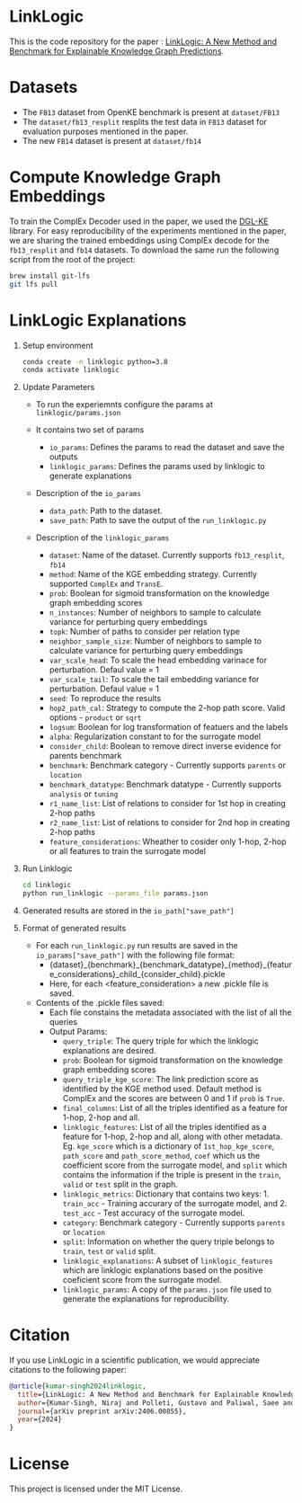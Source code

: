 # LinkLogic

This is the code repository for the paper : [LinkLogic: A New Method and Benchmark for Explainable
Knowledge Graph Predictions](https://arxiv.org/abs/2406.00855).

# Datasets
- The `FB13` dataset from OpenKE benchmark is present at `dataset/FB13`
- The `dataset/fb13_resplit` resplits the test data in `FB13` dataset for evaluation purposes mentioned in the paper.
- The new `FB14` dataset is present at `dataset/fb14`


#  Compute Knowledge Graph Embeddings

To train the ComplEx Decoder used in the paper, we used the [DGL-KE](https://github.com/awslabs/dgl-ke) library. For easy reproducibility of the experiments mentioned in the paper, we are sharing the trained embeddings using ComplEx decode for the `fb13_resplit` and `fb14` datasets. To download the same run the following script from the root of the project:

```bash
brew install git-lfs
git lfs pull
```

# LinkLogic Explanations

1. Setup environment
    ```bash
    conda create -n linklogic python=3.8
    conda activate linklogic
    ```
2. Update Parameters 
    - To run the experiemnts configure the params at `linklogic/params.json`
    - It contains two set of params
        - `io_params`: Defines the params to read the dataset and save the outputs
        - `linklogic_params`: Defines the params used by linklogic to generate explanations
    - Description of the `io_params`
        - `data_path`: Path to the dataset.
        - `save_path`: Path to save the output of the `run_linklogic.py`

    - Description of the `linklogic_params`
        - `dataset`: Name of the dataset. Currently supports `fb13_resplit`, `fb14`
        - `method`: Name of the KGE embedding strategy. Currently supported `ComplEx` and `TransE`.
        - `prob`: Boolean for sigmoid transformation on the knowledge graph embedding scores
        - `n_instances`: Number of neighbors to sample to calculate variance for perturbing query embeddings
        - `topk`: Number of paths to consider per relation type
        - `neighbor_sample_size`: Number of neighbors to sample to calculate variance for perturbing query embeddings
        - `var_scale_head`: To scale the head embedding varinace for perturbation. Defaul value = 1
        - `var_scale_tail`: To scale the tail embedding variance for perturbation. Defaul value = 1
        - `seed`: To reproduce the results
        - `hop2_path_cal`: Strategy to compute the 2-hop path score. Valid options - `product` or `sqrt`
        - `logsum`: Boolean for log transformation of featuers and the labels
        - `alpha`: Regularization constant to for the surrogate model
        - `consider_child`: Boolean to remove direct inverse evidence for parents benchmark
        - `benchmark`: Benchmark category - Currently supports `parents` or `location`
        - `benchmark_datatype`: Benchmark datatype - Currently supports `analysis` or `tuning`
        - `r1_name_list`: List of relations to consider for 1st hop in creating 2-hop paths
        - `r2_name_list`: List of relations to consider for 2nd hop in creating 2-hop paths
        - `feature_considerations`: Wheather to cosider only 1-hop, 2-hop or all features to train the surrogate model

    
3. Run Linklogic
    ```bash
    cd linklogic
    python run_linklogic --params_file params.json
    ```
4. Generated results are stored in the `io_path["save_path"]`

5. Format of generated results
    - For each `run_linklogic.py` run results are saved in the `io_params["save_path"]` with the following file format:
        - {dataset}\_{benchmark}\_{benchmark_datatype}\_{method}\_{feature_considerations}\_child\_{consider\_child}.pickle
        - Here, for each <feature_consideration> a new .pickle file is saved. 
    - Contents of the .pickle files saved:
        - Each file constains the metadata associated with the list of all the queries
        - Output Params:
            - `query_triple`: The query triple for which the linklogic explanations are desired. 
            - `prob`: Boolean for sigmoid transformation on the knowledge graph embedding scores
            - `query_triple_kge_score`: The link prediction score as identified by the KGE method used. Default method is ComplEx and the scores are between 0 and 1 if `prob` is `True`.
            - `final_columns`: List of all the triples identified as a feature for 1-hop, 2-hop and all. 
            - `linklogic_features`: List of all the triples identified as a feature for 1-hop, 2-hop and all, along with other metadata. Eg. `kge_score` which is a dictionary of `1st_hop_kge_score`, `path_score` and `path_score_method`, `coef` which us the coefficient score from the surrogate model, and `split` which contains the information if the triple is present in the `train`, `valid` or `test` split in the graph.
            - `linklogic_metrics`: Dictionary that contains two keys: 1. `train_acc` - Training accurary of the surrogate model, and 2. `test_acc` - Test accuracy of the surrogate model. 
            - `category`: Benchmark category - Currently supports `parents` or `location`
            - `split`: Information on whether the query triple belongs to `train`, `test` or `valid` split.
            - `linklogic_explanations`: A subset of `linklogic_features` which are linklogic explanations based on the positive coeficient score from the surrogate model. 
            - `linklogic_params`: A copy of the `params.json` file used to generate the explanations for reproducibility.

# Citation

If you use  LinkLogic in a scientific publication, we would appreciate citations to the following paper:

```bibtex
@article{kumar-singh2024linklogic,
  title={LinkLogic: A New Method and Benchmark for Explainable Knowledge Graph Predictions},
  author={Kumar-Singh, Niraj and Polleti, Gustavo and Paliwal, Saee and Hodos-Nkhereanye, Rachel},
  journal={arXiv preprint arXiv:2406.00855},
  year={2024}
}
```

# License
This project is licensed under the MIT License.




